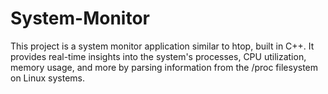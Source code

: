 # System-Monitor
This project is a system monitor application similar to htop, built in C++. It provides real-time insights into the system's processes, CPU utilization, memory usage, and more by parsing information from the /proc filesystem on Linux systems.
